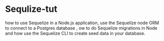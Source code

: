 # Sequlize-tut
how to use Sequelize in a Node.js application, use the Sequelize node ORM to connect to a Postgres database , ow to do Sequelize migrations in Node and how use the Sequelize CLI to create seed data in your database. 
